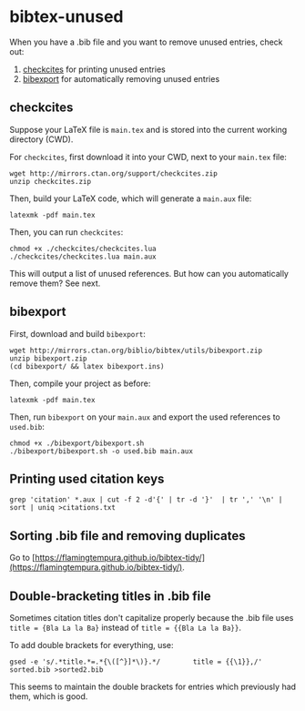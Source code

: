 # bibtex-unused

When you have a .bib file and you want to remove unused entries, check out:

1. [checkcites](https://www.ctan.org/pkg/checkcites) for printing unused entries
2. [bibexport](https://ctan.org/tex-archive/biblio/bibtex/utils/bibexport/?lang=en) for automatically removing unused entries

## checkcites

Suppose your LaTeX file is `main.tex` and is stored into the current working directory (CWD).

For `checkcites`, first download it into your CWD, next to your `main.tex` file:

```
wget http://mirrors.ctan.org/support/checkcites.zip
unzip checkcites.zip
```

Then, build your LaTeX code, which will generate a `main.aux` file:

```
latexmk -pdf main.tex
```

Then, you can run `checkcites`:

```
chmod +x ./checkcites/checkcites.lua
./checkcites/checkcites.lua main.aux
```

This will output a list of unused references. 
But how can you automatically remove them?
See next.

## bibexport

First, download and build `bibexport`:

```
wget http://mirrors.ctan.org/biblio/bibtex/utils/bibexport.zip
unzip bibexport.zip
(cd bibexport/ && latex bibexport.ins)
```

Then, compile your project as before:

```
latexmk -pdf main.tex
```

Then, run `bibexport` on your `main.aux` and export the used references to `used.bib`:

```
chmod +x ./bibexport/bibexport.sh
./bibexport/bibexport.sh -o used.bib main.aux
```

## Printing used citation keys

```
grep 'citation' *.aux | cut -f 2 -d'{' | tr -d '}'  | tr ',' '\n' | sort | uniq >citations.txt
```

## Sorting .bib file and removing duplicates

Go to [https://flamingtempura.github.io/bibtex-tidy/](https://flamingtempura.github.io/bibtex-tidy/).

## Double-bracketing titles in .bib file

Sometimes citation titles don't capitalize properly because the .bib file uses `title = {Bla La la Ba}` instead of `title = {{Bla La la Ba}}`.

To add double brackets for everything, use:

```
gsed -e 's/.*title.*=.*{\([^}]*\)}.*/        title = {{\1}},/' sorted.bib >sorted2.bib
```

This seems to maintain the double brackets for entries which previously had them, which is good.
